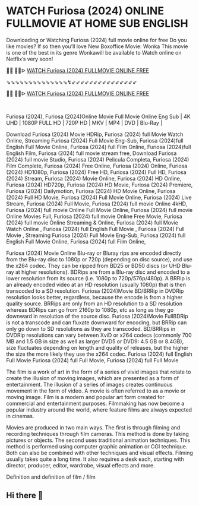 WATCH Furiosa (2024) ONLINE FULLMOVIE AT HOME SUB ENGLISH 
=
Downloading or Watching Furiosa (2024) full movie online for free Do you like movies? If so then you’ll love New Boxoffice Movie: Wonka This movie is one of the best in its genre Wonkawill be available to Watch online on Netflix’s very soon!

<p>🔴🔴 🔴🔴ᐅ <a href="https://t.co/wrNSkhocVX">WATCH Furiosa (2024) FULLMOVIE ONLINE FREE</a></p>
<p>⇘⇘⇘⇘⇘⇘⇘⇘⇘⇘⇘⇘⇘⇘↯⇙⇙⇙⇙⇙⇙⇙⇙⇙⇙⇙⇙⇙⇙⇙</p>
<p>🔴🔴 🔴🔴ᐅ <a href="https://t.co/OVYalLkBYP">WATCH Furiosa (2024) FULLMOVIE ONLINE FREE</a></p>
<p>&nbsp;</p>
</div>

Furiosa (2024), Furiosa (2024)Online Movie Full Movie Online Eng Sub
| 4K UHD | 1080P FULL HD | 720P HD | MKV | MP4 | DVD | Blu-Ray |


Download Furiosa (2024) Movie HDRip,
Furiosa (2024) full Movie Watch Online,
Streaming Furiosa (2024) Full Movie Eng-Sub,
Furiosa (2024)full English Full Movie Online,
Furiosa (2024) full Film Online,
Furiosa (2024)full English Film,
Furiosa (2024) full movie stream free,
Download Furiosa (2024) full movie Studio,
Furiosa (2024) Pelicula Completa,
Furiosa (2024) Film Complete,
Furiosa (2024) Free Online,
Furiosa (2024) Online,
Furiosa (2024) HD1080p,
Furiosa (2024) Free HD,
Furiosa (2024) Full HD,
Furiosa (2024) Stream,
Furiosa (2024) Movie Online,
Furiosa (2024) HD Online,
Furiosa (2024) HD720p,
Furiosa (2024) HD Movie,
Furiosa (2024) Premiere,
Furiosa (2024) Dailymotion,
Furiosa (2024) HD Movie Online,
Furiosa (2024) Full HD Movie,
Furiosa (2024) Full Movie Online,
Furiosa (2024) Live Stream,
Furiosa (2024) Full Movie,
Furiosa (2024) full movie Online 4kHD,
Furiosa (2024) full movie Online Full Movie Online,
Furiosa (2024) full movie Online Movies Full,
Furiosa (2024) full movie Online Free Movie,
Furiosa (2024) full movie Online Streaming & Online,
Furiosa (2024) full Movie Watch Online ,
Furiosa (2024) full English Full Movie ,
Furiosa (2024) Full Movie ,
Streaming Furiosa (2024) Full Movie Eng-Sub,
Furiosa (2024) full English Full Movie Online,
Furiosa (2024) full Film Online,


Furiosa (2024) Movie Online Blu-ray or Bluray rips are encoded directly from the Blu-ray disc to 1080p or 720p (depending on disc source), and use the x264 codec. They can be ripped from BD25 or BD50 discs (or UHD Blu-ray at higher resolutions). BDRips are from a Blu-ray disc and encoded to a lower resolution from its source (i.e. 1080p to 720p/576p/480p). A BRRip is an already encoded video at an HD resolution (usually 1080p) that is then transcoded to a SD resolution. Furiosa (2024)Movie BD/BRRip in DVDRip resolution looks better, regardless, because the encode is from a higher quality source. BRRips are only from an HD resolution to a SD resolution whereas BDRips can go from 2160p to 1080p, etc as long as they go downward in resolution of the source disc. Furiosa (2024)Movie FullBDRip is not a transcode and can fluxate downward for encoding, but BRRip can only go down to SD resolutions as they are transcoded. BD/BRRips in DVDRip resolutions can vary between XviD or x264 codecs (commonly 700 MB and 1.5 GB in size as well as larger DVD5 or DVD9: 4.5 GB or 8.4GB), size fluctuates depending on length and quality of releases, but the higher the size the more likely they use the x264 codec. 
Furiosa (2024) full English Full Movie Furiosa (2024) full Full Movie, Furiosa (2024) full Full Movie 

The film is a work of art in the form of a series of vivid images that rotate to create the illusion of moving images, which are presented as a form of entertainment. The illusion of a series of images creates continuous movement in the form of video. A movie is often referred to as a movie or moving image. Film is a modern and popular art form created for commercial and entertainment purposes. Filmmaking has now become a popular industry around the world, where feature films are always expected in cinemas.

Movies are produced in two main ways. The first is through filming and recording techniques through film cameras. This method is done by taking pictures or objects. The second uses traditional animation techniques. This method is performed using computer graphic animation or CGI technique. Both can also be combined with other techniques and visual effects. Filming usually takes quite a long time. It also requires a desk each, starting with director, producer, editor, wardrobe, visual effects and more.

Definition and definition of film / film
## Hi there 👋

<!--

**Here are some ideas to get you started:**

🙋‍♀️ A short introduction - what is your organization all about?
🌈 Contribution guidelines - how can the community get involved?
👩‍💻 Useful resources - where can the community find your docs? Is there anything else the community should know?
🍿 Fun facts - what does your team eat for breakfast?
🧙 Remember, you can do mighty things with the power of [Markdown](https://docs.github.com/github/writing-on-github/getting-started-with-writing-and-formatting-on-github/basic-writing-and-formatting-syntax)
-->
